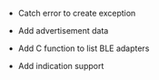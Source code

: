 - Catch error to create exception

- Add advertisement data

- Add C function to list BLE adapters
- Add indication support
